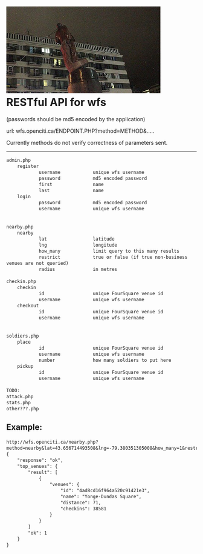 ![Alt text](badman.jpg "badman.jpg")
RESTful API for wfs
===

(passwords should be md5 encoded by the application)

url: wfs.openciti.ca/ENDPOINT.PHP?method=METHOD&.....

Currently methods do not verify correctness of parameters sent.


---

    admin.php
        register
                username            unique wfs username
                password            md5 encoded password
                first               name
                last                name
        login
                password            md5 encoded password
                username            unique wfs username


    nearby.php
        nearby
                lat                 latitude
                lng                 longitude
                how_many            limit query to this many results
                restrict            true or false (if true non-business venues are not queried)
                radius              in metres

    checkin.php
        checkin
                id                  unique FourSquare venue id
                username            unique wfs username
        checkout
                id                  unique FourSquare venue id
                username            unique wfs username


    soldiers.php
        place
                id                  unique FourSquare venue id
                username            unique wfs username
                number              how many soldiers to put here
        pickup
                id                  unique FourSquare venue id
                username            unique wfs username

    TODO:
    attack.php
    stats.php
    other???.php


Example:
---
    http://wfs.openciti.ca/nearby.php?method=nearby&lat=43.656714493508&lng=-79.380351305008&how_many=1&restrict=false
    {
        "response": "ok",
        "top_venues": {
            "result": [
                {
                    "venues": {
                        "id": "4ad8cd16f964a520c91421e3",
                        "name": "Yonge-Dundas Square",
                        "distance": 71,
                        "checkins": 38581
                    }
                }
            ]
            "ok": 1
        }
    }

